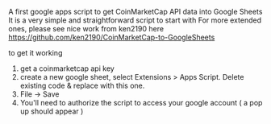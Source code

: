 A first google apps script to get CoinMarketCap API data into Google Sheets
It is a very simple and straightforward script to start with
For more extended ones, please see nice work from ken2190 here https://github.com/ken2190/CoinMarketCap-to-GoogleSheets

to get it working
1. get a coinmarketcap api key
2. create a new google sheet, select Extensions > Apps Script. Delete existing code & replace with this one.
3. File -> Save
4. You'll need to authorize the script to access your google account ( a pop up should appear )
